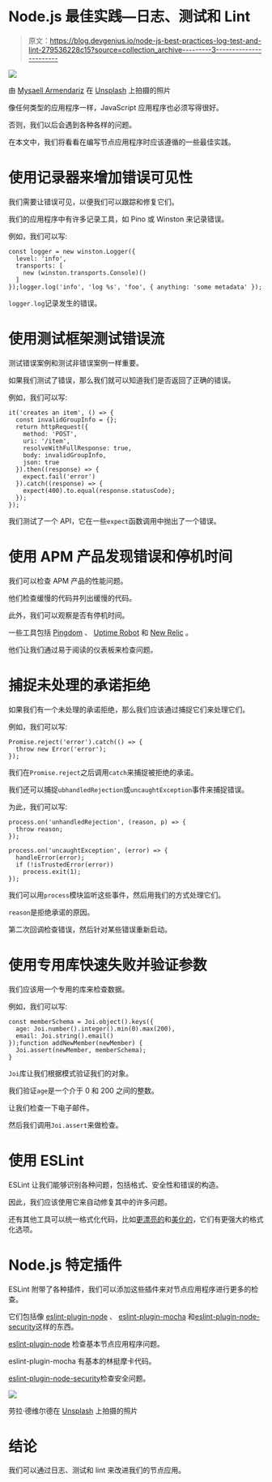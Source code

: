 # Node.js 最佳实践—日志、测试和 Lint

> 原文：<https://blog.devgenius.io/node-js-best-practices-log-test-and-lint-279536228c15?source=collection_archive---------3----------------------->

![](img/b9069d92646911efe7b54ff7fba4d57a.png)

由 [Mysaell Armendariz](https://unsplash.com/@mysa21?utm_source=medium&utm_medium=referral) 在 [Unsplash](https://unsplash.com?utm_source=medium&utm_medium=referral) 上拍摄的照片

像任何类型的应用程序一样，JavaScript 应用程序也必须写得很好。

否则，我们以后会遇到各种各样的问题。

在本文中，我们将看看在编写节点应用程序时应该遵循的一些最佳实践。

# 使用记录器来增加错误可见性

我们需要让错误可见，以便我们可以跟踪和修复它们。

我们的应用程序中有许多记录工具，如 Pino 或 Winston 来记录错误。

例如，我们可以写:

```
const logger = new winston.Logger({
  level: 'info',
  transports: [
    new (winston.transports.Console)()
  ]
});logger.log('info', 'log %s', 'foo', { anything: 'some metadata' });
```

`logger.log`记录发生的错误。

# 使用测试框架测试错误流

测试错误案例和测试非错误案例一样重要。

如果我们测试了错误，那么我们就可以知道我们是否返回了正确的错误。

例如，我们可以写:

```
it('creates an item', () => {
  const invalidGroupInfo = {};
  return httpRequest({
    method: 'POST',
    uri: '/item',
    resolveWithFullResponse: true,
    body: invalidGroupInfo,
    json: true
  }).then((response) => {
    expect.fail('error')
  }).catch((response) => {
    expect(400).to.equal(response.statusCode);
  });
});
```

我们测试了一个 API，它在一些`expect`函数调用中抛出了一个错误。

# 使用 APM 产品发现错误和停机时间

我们可以检查 APM 产品的性能问题。

他们检查缓慢的代码并列出缓慢的代码。

此外，我们可以观察是否有停机时间。

一些工具包括 [Pingdom](https://www.pingdom.com/) 、 [Uptime Robot](https://uptimerobot.com/) 和 [New Relic](https://newrelic.com/application-monitoring) 。

他们让我们通过易于阅读的仪表板来检查问题。

# 捕捉未处理的承诺拒绝

如果我们有一个未处理的承诺拒绝，那么我们应该通过捕捉它们来处理它们。

例如，我们可以写:

```
Promise.reject('error').catch(() => {
  throw new Error('error');
});
```

我们在`Promise.reject`之后调用`catch`来捕捉被拒绝的承诺。

我们还可以捕捉`ubhandledRejection`或`uncaughtException`事件来捕捉错误。

为此，我们可以写:

```
process.on('unhandledRejection', (reason, p) => {
  throw reason;
});

process.on('uncaughtException', (error) => {
  handleError(error);
  if (!isTrustedError(error))
    process.exit(1);
});
```

我们可以用`process`模块监听这些事件，然后用我们的方式处理它们。

`reason`是拒绝承诺的原因。

第二次回调检查错误，然后针对某些错误重新启动。

# 使用专用库快速失败并验证参数

我们应该用一个专用的库来检查数据。

例如，我们可以写:

```
const memberSchema = Joi.object().keys({
  age: Joi.number().integer().min(0).max(200),
  email: Joi.string().email()
});function addNewMember(newMember) {
  Joi.assert(newMember, memberSchema); 
}
```

`Joi`库让我们根据模式验证我们的对象。

我们验证`age`是一个介于 0 和 200 之间的整数。

让我们检查一下电子邮件。

然后我们调用`Joi.assert`来做检查。

# 使用 ESLint

ESLint 让我们能够识别各种问题，包括格式、安全性和错误的构造。

因此，我们应该使用它来自动修复其中的许多问题。

还有其他工具可以统一格式化代码，比如[更漂亮的](https://www.npmjs.com/package/prettier)和[美化的](https://www.npmjs.com/package/js-beautify)，它们有更强大的格式化选项。

# Node.js 特定插件

ESLint 附带了各种插件，我们可以添加这些插件来对节点应用程序进行更多的检查。

它们包括像 [eslint-plugin-node](https://www.npmjs.com/package/eslint-plugin-node) 、 [eslint-plugin-mocha](https://www.npmjs.com/package/eslint-plugin-mocha) 和[eslint-plugin-node-security](https://www.npmjs.com/package/eslint-plugin-security)这样的东西。

[eslint-plugin-node](https://www.npmjs.com/package/eslint-plugin-node) 检查基本节点应用程序问题。

eslint-plugin-mocha 有基本的林挺摩卡代码。

[eslint-plugin-node-security](https://www.npmjs.com/package/eslint-plugin-security)检查安全问题。

![](img/adb3291530df59a05eae21dab0a8e881.png)

劳拉·德维尔德在 [Unsplash](https://unsplash.com?utm_source=medium&utm_medium=referral) 上拍摄的照片

# 结论

我们可以通过日志、测试和 lint 来改进我们的节点应用。
